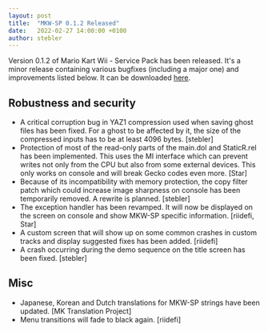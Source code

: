 ```yaml
---
layout: post
title:  "MKW-SP 0.1.2 Released"
date:   2022-02-27 14:00:00 +0100
author: stebler
---
```


Version 0.1.2 of Mario Kart Wii - Service Pack has been released. It's a minor release containing various bugfixes (including a major one) and improvements listed below. It can be downloaded [here](https://github.com/mkw-sp/mkw-sp/releases/download/v0.1.2/mkw-sp-v0.1.2.zip).

## Robustness and security

- A critical corruption bug in YAZ1 compression used when saving ghost files has been fixed. For a ghost to be affected by it, the size of the compressed inputs has to be at least 4096 bytes. [stebler]
- Protection of most of the read-only parts of the main.dol and StaticR.rel has been implemented. This uses the MI interface which can prevent writes not only from the CPU but also from some external devices. This only works on console and will break Gecko codes even more. [Star]
- Because of its incompatibility with memory protection, the copy filter patch which could increase image sharpness on console has been temporarily removed. A rewrite is planned. [stebler]
- The exception handler has been revamped. It will now be displayed on the screen on console and show MKW-SP specific information. [riidefi, Star]
- A custom screen that will show up on some common crashes in custom tracks and display suggested fixes has been added. [riidefi]
- A crash occurring during the demo sequence on the title screen has been fixed. [stebler]

## Misc

- Japanese, Korean and Dutch translations for MKW-SP strings have been updated. [MK Translation Project]
- Menu transitions will fade to black again. [riidefi]
